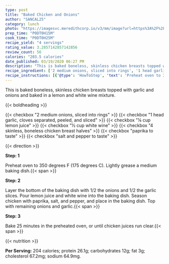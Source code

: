 ```yaml
---
type: post
title: "Baked Chicken and Onions"
author: "SANCAL25"
category: lunch
photo: "https://imagesvc.meredithcorp.io/v3/mm/image?url=https%3A%2F%2Fimages.media-allrecipes.com%2Fuserphotos%2F1455368.jpg"
prep_time: "P0DT0H15M"
cook_time: "P0DT0H25M"
recipe_yield: "4 servings"
rating_value: 3.2857142857142856
review_count: 56
calories: "203.5 calories"
date_published: 03/19/2020 06:27 PM
description: "This is baked boneless, skinless chicken breasts topped with garlic and onions and baked in a lemon and white wine mixture."
recipe_ingredient: ['2 medium onions, sliced into rings', '1 head garlic, cloves separated, peeled, and sliced', '¼ cup lemon juice', '½ cup white wine', '4 skinless, boneless chicken breast halves', 'paprika to taste', 'salt and pepper to taste']
recipe_instructions: [{'@type': 'HowToStep', 'text': 'Preheat oven to 350 degrees F (175 degrees C). Lightly grease a medium baking dish.\n'}, {'@type': 'HowToStep', 'text': 'Layer the bottom of the baking dish with 1/2 the onions and 1/2 the garlic slices. Pour lemon juice and white wine into the baking dish. Season chicken with paprika, salt, and pepper, and place in the baking dish. Top with remaining onions and garlic.\n'}, {'@type': 'HowToStep', 'text': 'Bake 25 minutes in the preheated oven, or until chicken juices run clear.\n'}]
---
```


This is baked boneless, skinless chicken breasts topped with garlic and onions and baked in a lemon and white wine mixture. 

{{< boldheading >}}

{{< checkbox "2 medium onions, sliced into rings" >}}
{{< checkbox "1 head garlic, cloves separated, peeled, and sliced" >}}
{{< checkbox "¼ cup lemon juice" >}}
{{< checkbox "½ cup white wine" >}}
{{< checkbox "4  skinless, boneless chicken breast halves" >}}
{{< checkbox "paprika to taste" >}}
{{< checkbox "salt and pepper to taste" >}}


{{< direction >}}

**Step: 1**

Preheat oven to 350 degrees F (175 degrees C). Lightly grease a medium baking dish.{{< span >}}

**Step: 2**

Layer the bottom of the baking dish with 1/2 the onions and 1/2 the garlic slices. Pour lemon juice and white wine into the baking dish. Season chicken with paprika, salt, and pepper, and place in the baking dish. Top with remaining onions and garlic.{{< span >}}

**Step: 3**

Bake 25 minutes in the preheated oven, or until chicken juices run clear.{{< span >}}

{{< nutrition >}}

**Per Serving:** 204 calories; protein 26.1g; carbohydrates 12g; fat 3g; cholesterol 67.2mg; sodium 64.9mg.